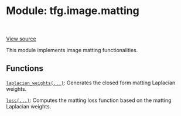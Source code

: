 <div itemscope itemtype="http://developers.google.com/ReferenceObject">
<meta itemprop="name" content="tfg.image.matting" />
<meta itemprop="path" content="Stable" />
</div>

# Module: tfg.image.matting

<table class="tfo-notebook-buttons tfo-api" align="left">
</table>

<a target="_blank" href="https://github.com/tensorflow/graphics/blob/master/tensorflow_graphics/image/matting.py">View
source</a>

This module implements image matting functionalities.

<!-- Placeholder for "Used in" -->

## Functions

[`laplacian_weights(...)`](../../tfg/image/matting/laplacian_weights.md):
Generates the closed form matting Laplacian weights.

[`loss(...)`](../../tfg/image/matting/loss.md): Computes the matting loss
function based on the matting Laplacian weights.
